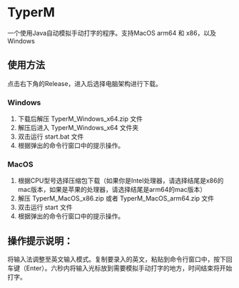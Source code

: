 # TyperM
一个使用Java自动模拟手动打字的程序。支持MacOS arm64 和 x86，以及Windows
## 使用方法
点击右下角的Release，进入后选择电脑架构进行下载。

### Windows
1. 下载后解压 TyperM_Windows_x64.zip 文件
2. 解压后进入 TyperM_Windows_x64 文件夹
3. 双击运行 start.bat 文件
4. 根据弹出的命令行窗口中的提示操作。

### MacOS
1. 根据CPU型号选择压缩包下载（如果你是Intel处理器，请选择结尾是x86的mac版本，如果是苹果的处理器，请选择结尾是arm64的mac版本）
2. 解压 TyperM_MacOS_x86.zip 或者 TyperM_MacOS_arm64.zip 文件
3. 双击运行 start 文件
4. 根据弹出的命令行窗口中的提示操作。

## 操作提示说明：
将输入法调整至英文输入模式。复制要录入的英文，粘贴到命令行窗口中，按下回车键（Enter）。六秒内将输入光标放到需要模拟手动打字的地方，时间结束将开始打字。
